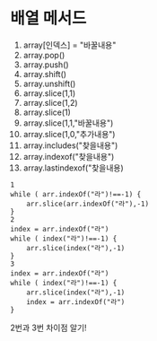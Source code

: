 # 배열 메서드

1. array[인덱스] = "바꿀내용"
2. array.pop() 
3. array.push()
4. array.shift()
5. array.unshift()
6. array.slice(1,1)
7. array.slice(1,2)
8. array.slice(1)
9. array.slice(1,1,"바꿀내용")
10. array.slice(1,0,"추가내용")
11. array.includes("찾을내용")
12. array.indexof("찾을내용")
13. array.lastindexof("찾을내용)

```
1
while ( arr.indexOf("라")!==-1) {
    arr.slice(arr.indexOf("라"),-1)
}
2
index = arr.indexOf("라")
while ( index("라")!==-1) {
    arr.slice(index("라"),-1)
}
3
index = arr.indexOf("라")
while ( index("라")!==-1) {
    arr.slice(index("라"),-1)
    index = arr.indexOf("라")
}
```
2번과 3번 차이점 알기!